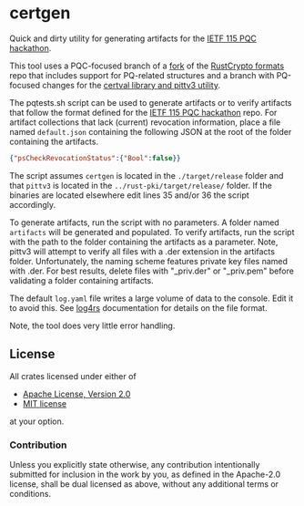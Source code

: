 # certgen

Quick and dirty utility for generating artifacts for the [IETF 115 PQC hackathon](https://github.com/IETF-Hackathon/pqc-certificates). 

This tool uses a PQC-focused branch of a [fork](https://github.com/carl-wallace/formats/tree/pqc) of the [RustCrypto formats](https://github.com/RustCrypto/formats) repo that includes support for PQ-related structures and a branch with
PQ-focused changes for the [certval library and pittv3 utility](https://github.com/carl-wallace/rust-pki/tree/pqc).

The pqtests.sh script can be used to generate artifacts or to verify artifacts that follow the format defined for the [IETF 115 PQC hackathon](https://github.com/IETF-Hackathon/pqc-certificates) repo.
For artifact collections that lack (current) revocation information, place a file named `default.json` containing the following JSON at the root of the folder containing the artifacts.

```json
{"psCheckRevocationStatus":{"Bool":false}}
```

The script assumes `certgen` is located in the `./target/release` folder and that `pittv3` is located in the `../rust-pki/target/release/` folder.
If the binaries are located elsewhere edit lines 35 and/or 36 the script accordingly.

To generate artifacts, run the script with no parameters. A folder named `artifacts` will be generated and populated. To verify artifacts,
run the script with the path to the folder containing the artifacts as a parameter. Note, pittv3 will attempt to verify all
files with a .der extension in the artifacts folder. Unfortunately, the naming scheme features private key files named
with .der. For best results, delete files with "_priv.der" or "_priv.pem" before validating a folder containing artifacts.

The default `log.yaml` file writes a large volume of data to the console. Edit it to avoid this. See [log4rs](https://docs.rs/log4rs/1.2.0/log4rs/)
documentation for details on the file format.

Note, the tool does very little error handling.

## License

All crates licensed under either of

- [Apache License, Version 2.0](http://www.apache.org/licenses/LICENSE-2.0)
- [MIT license](http://opensource.org/licenses/MIT)

at your option.

### Contribution

Unless you explicitly state otherwise, any contribution intentionally submitted
for inclusion in the work by you, as defined in the Apache-2.0 license, shall be
dual licensed as above, without any additional terms or conditions.

[//]: # "badges"
[deps-image]: https://deps.rs/repo/github/RustCrypto/formats/status.svg
[deps-link]: https://deps.rs/repo/github/RustCrypto/formats

[//]: # "links"
[itu x.660]: https://www.itu.int/rec/T-REC-X.660
[itu x.690]: https://www.itu.int/rec/T-REC-X.690
[rfc 4716]: https://datatracker.ietf.org/doc/html/rfc4253
[rfc 5208]: https://datatracker.ietf.org/doc/html/rfc5208
[rfc 5280 section 4.1]: https://datatracker.ietf.org/doc/html/rfc5280#section-4.1
[rfc 5280]: https://datatracker.ietf.org/doc/html/rfc5280
[rfc 5652]: https://datatracker.ietf.org/doc/html/rfc5652
[rfc 5958]: https://datatracker.ietf.org/doc/html/rfc5958
[rfc 8017]: https://datatracker.ietf.org/doc/html/rfc8017
[rfc 8018]: https://datatracker.ietf.org/doc/html/rfc8018
[rfc 8933]: https://datatracker.ietf.org/doc/html/rfc8933
[rfc 8446 section 3]: https://datatracker.ietf.org/doc/html/rfc8446#section-3
[sec1: elliptic curve cryptography]: https://www.secg.org/sec1-v2.pdf
